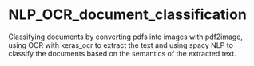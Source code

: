 # NLP_OCR_document_classification
Classifying documents by converting pdfs into images with pdf2image, using OCR with keras_ocr to extract the text and using spacy NLP to classify the documents based on the semantics of the extracted text.
